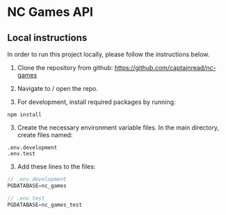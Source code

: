# NC Games API

## Local instructions
In order to run this project locally, please follow the instructions below.
1. Clone the repository from github: https://github.com/captainread/nc-games

2. Navigate to / open the repo.

3. For development, install required packages by running:
```
npm install
```

3. Create the necessary environment variable files. In the main directory, create files named:
```
.env.development
.env.test
```

3. Add these lines to the files:
```js
// .env.development
PGDATABASE=nc_games

// .env.test
PGDATABASE=nc_games_test
```